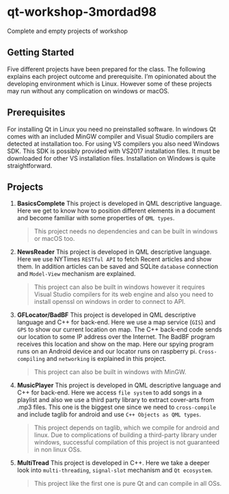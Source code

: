 # qt-workshop-3mordad98
Complete and empty projects of workshop

## Getting Started
Five different projects have been prepared for the class. The following explains each project outcome and prerequisite. 
I’m opinionated about the developing environment which is Linux. However some of these projects may run without any complication on windows or macOS.

## Prerequisites
For installing Qt in Linux you need no preinstalled software. In windows Qt comes with an included MinGW compiler and Visual Studio compilers are detected at installation too. For using VS compilers you also need Windows SDK. This SDK is possibly provided with VS2017 installation files. It must be downloaded for other VS installation files. Installation on Windows is quite straightforward.


## Projects
1. **BasicsComplete**
This project is developed in QML descriptive language. Here we get to know how to position different elements in a document and become familiar with some properties of `QML types`.

	>This project needs no dependencies and can be built in windows or macOS too.

2. **NewsReader**
This project is developed in QML descriptive language. Here we use NYTimes `RESTful API` to fetch Recent articles and show them. In addition articles can be saved and SQLite `database` connection and `Model-View` mechanism are explained.
	
	>This project can also be built in windows however it requires Visual Studio compilers for its web engine and also you need to install openssl on windows in order to connect to API.

3. **GFLocator/BadBF**
This project is developed in QML descriptive language and C++ for back-end. Here we use a map service (`GIS`) and `GPS` to show our current location on map. The C++ back-end code sends our location to some IP address over the Internet. The BadBF program receives this location and show on the map. Here our spying program runs on an Android device and our locator runs on raspberry pi. `Cross-compiling` and `networking` is explained in this project.

	>This project can also be built in windows with MinGW.

4. **MusicPlayer**
This project is developed in QML descriptive language and C++ for back-end. Here we access `file system` to add songs in a playlist and also we use a third party library to extract cover-arts from .mp3 files. This one is the biggest one since we need to `cross-compile` and include taglib for android and use `C++ Objects as QML types`. 
	
	>This project depends on taglib, which we compile for android and linux. Due to complications of building a third-party library under windows, successful compilation of this project is not guaranteed in non linux OSs.

5. **MultiTread**
This project is developed in C++. Here we take a deeper look into `multi-threading`, `signal-slot` mechanism and `Qt ecosystem`.
	
	>This project like the first one is pure Qt and can compile in all OSs.
